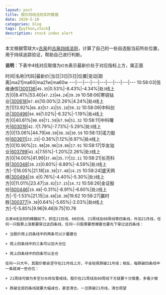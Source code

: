 ```yaml
---
layout: post
title: 股价四线法则实时数据
date: 2020-5-10
categories: blog
tags: [python,stock]
description: stock index alert
---
```



本文根据雪球大v[古泉](https://xueqiu.com/u/7148646888)的[古泉四线法则](https://xueqiu.com/7148646888/130498192)，计算了自己的一些自选股当前所处位置，用于持续追踪验证，帮助自己进行判断。

**说明**：下表中4线对应取值为`红色`表示最新价处于对应指标上方，属正面

时间|名称|代码|最新价|当日|3日|5日|位置|变动|距离|ma21|ma60|ma21w|ma60w
---|---|---|---|---|---|---|---|---
10:58:03|信维通信|[300136](https://xueqiu.com/S/SZ300136)|`49.35`|0.53%|-8.43%|-4.34%|处`3`线上方|0|8.41%|53.40|`47.23`|`44.24`|`39.39`
10:58:06|寒锐钴业|[300618](https://xueqiu.com/S/SZ300618)|`67.65`|10.00%|2.26%|4.24%|处`4`线上方|1|13.92%|`66.83`|`57.41`|`55.18`|`59.32`
10:58:09|中科创达|[300496](https://xueqiu.com/S/SZ300496)|`94.99`|1.02%|-6.32%|-1.19%|处`4`线上方|0|40.61%|`90.69`|`71.59`|`67.94`|`51.32`
10:58:11|中科曙光|[603019](https://xueqiu.com/S/SH603019)|`42.7`|1.79%|-7.73%|-5.29%|处`3`线上方|0|13.06%|44.79|`40.50`|`38.16`|`30.59`
10:58:13|诺力股份|[603611](https://xueqiu.com/S/SH603611)|`22.25`|-0.36%|1.12%|6.97%|处`4`线上方|0|10.90%|`21.98`|`20.96`|`19.86`|`17.91`
10:58:17|华友钴业|[603799](https://xueqiu.com/S/SH603799)|`41.6`|7.55%|-1.20%|2.26%|处`3`线上方|0|14.00%|41.99|`37.46`|`35.77`|`32.11`
10:58:21|长亮科技|[300348](https://xueqiu.com/S/SZ300348)|`20.23`|0.60%|-8.89%|-4.59%|处`3`线上方|-1|16.05%|21.18|`18.30`|`17.48`|`14.25`
10:58:24|盛天网络|[300494](https://xueqiu.com/S/SZ300494)|`20.0`|0.76%|-4.40%|-5.30%|处`3`线上方|0|11.01%|23.47|`18.82`|`17.15`|`14.72`
10:58:26|金证股份|[600446](https://xueqiu.com/S/SH600446)|`19.08`|-0.31%|-8.91%|-6.60%|处`2`线上方|-1|-1.53%|21.15|`18.68`|`18.30`|19.62
10:58:27|赢时胜|[300377](https://xueqiu.com/S/SZ300377)|`9.38`|0.64%|-5.65%|-2.03%|处`0`线上方|-1|-5.85%|9.96|9.46|9.75|10.78

```
古泉4线法则的精髓如下。抓住21日线、60日线、21周线及60周线等四条线，外加21月线，任何一只股票上涨都要穿过这四条线，任何一只股票要想爆雷也要先下穿过这四条线：

+ 当股价爬上四条线中的两条可以少量建仓

+ 爬上四条线中的三条可以加大仓位

+ 爬上四条线中的四条可以全仓

任何一只大牛，其股价都会坚守在21月线上方，不会轻易跌破21月线；相反，每跌破四条线中一条就减一些仓位：

+ 21周线可做为多空分水岭及警戒线，股价在21周线及60周线下方就要十分慎重，多看少做

+ 跌破全部四条线就要大幅减仓，甚至清仓，一旦跌破21月线，清仓观望
```